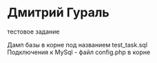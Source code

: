 # Дмитрий Гураль
тестовое задание

Дамп базы в корне под названием test_task.sql <br>
Подключения к MySql - файл config.php в корне
